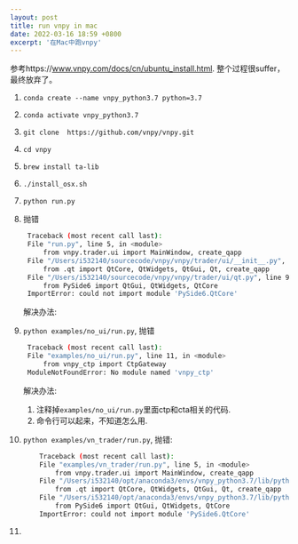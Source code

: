 ```yaml
---
layout: post
title: run vnpy in mac
date: 2022-03-16 18:59 +0800
excerpt: '在Mac中跑vnpy'
---
```


参考https://www.vnpy.com/docs/cn/ubuntu_install.html. 整个过程很suffer，最终放弃了。

1. `conda create --name vnpy_python3.7 python=3.7`
2. `conda activate vnpy_python3.7`
3. `git clone  https://github.com/vnpy/vnpy.git`
4. `cd vnpy`
5. `brew install ta-lib`
6. `./install_osx.sh`
7. `python run.py`
8. 抛错
   ~~~sh
	Traceback (most recent call last):
	File "run.py", line 5, in <module>
		from vnpy.trader.ui import MainWindow, create_qapp
	File "/Users/i532140/sourcecode/vnpy/vnpy/trader/ui/__init__.py", line 1, in <module>
		from .qt import QtCore, QtWidgets, QtGui, Qt, create_qapp
	File "/Users/i532140/sourcecode/vnpy/vnpy/trader/ui/qt.py", line 9, in <module>
		from PySide6 import QtGui, QtWidgets, QtCore
	ImportError: could not import module 'PySide6.QtCore'
   ~~~
   解决办法:
8. `python examples/no_ui/run.py`,  抛错
   ~~~sh
    Traceback (most recent call last):
	File "examples/no_ui/run.py", line 11, in <module>
		from vnpy_ctp import CtpGateway
	ModuleNotFoundError: No module named 'vnpy_ctp'
   ~~~
   解决办法:
    1. 注释掉`examples/no_ui/run.py`里面ctp和cta相关的代码.
    2. 命令行可以起来，不知道怎么用.

9.  `python examples/vn_trader/run.py`, 抛错:
	~~~sh
		Traceback (most recent call last):
		File "examples/vn_trader/run.py", line 5, in <module>
			from vnpy.trader.ui import MainWindow, create_qapp
		File "/Users/i532140/opt/anaconda3/envs/vnpy_python3.7/lib/python3.7/site-packages/vnpy/trader/ui/__init__.py", line 1, in <module>
			from .qt import QtCore, QtWidgets, QtGui, Qt, create_qapp
		File "/Users/i532140/opt/anaconda3/envs/vnpy_python3.7/lib/python3.7/site-packages/vnpy/trader/ui/qt.py", line 9, in <module>
			from PySide6 import QtGui, QtWidgets, QtCore
		ImportError: could not import module 'PySide6.QtCore'
	~~~
10.
